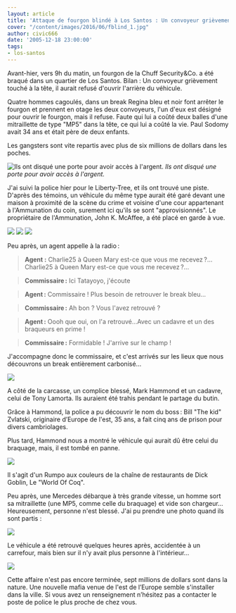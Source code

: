```yaml
---
layout: article
title: 'Attaque de fourgon blindé à Los Santos : Un convoyeur grièvement blessé'
cover: "/content/images/2016/06/fblind_1.jpg"
author: civic666
date: '2005-12-18 23:00:00'
tags:
- los-santos
---
```


Avant-hier, vers 9h du matin, un fourgon de la Chuff Security&Co. a été braqué dans un quartier de Los Santos. Bilan : Un convoyeur grièvement touché à la tête, il aurait refusé d'ouvrir l'arrière du véhicule.

Quatre hommes cagoulés, dans un break Regina bleu et noir font arrêter le fourgon et prennent en otage les deux convoyeurs, l'un d'eux est désigné pour ouvrir le fourgon, mais il refuse. Faute qui lui a coûté deux balles d'une mitraillette de type "MP5" dans la tête, ce qui lui a coûté la vie. Paul Sodomy avait 34 ans et était père de deux enfants.

Les gangsters sont vite repartis avec plus de six millions de dollars dans les poches.

![Ils ont disqué une porte pour avoir accès à l'argent.](/content/images/2005/01/fblind_2.jpg)
_Ils ont disqué une porte pour avoir accès à l'argent._

J'ai suivi la police hier pour le Liberty-Tree, et ils ont trouvé une piste. D'après des témoins, un véhicule du même type aurait été garé devant une maison à proximité de la scène du crime et voisine d'une cour appartenant à l'Ammunation du coin, surement ici qu'ils se sont "approvisionnés". Le propriétaire de l'Ammunation, John K. McAffee, a été placé en garde à vue.

![](/content/images/2005/01/robb2.jpg)
![](/content/images/2005/01/robb3.jpg)
![](/content/images/2005/01/robb4.jpg)

Peu après, un agent appelle à la radio :

> **Agent :** Charlie25 à Queen Mary est-ce que vous me recevez ?… Charlie25 à Queen Mary est-ce que vous me recevez ?…

> **Commissaire :** Ici Tatayoyo, j'écoute

> **Agent :** Commissaire ! Plus besoin de retrouver le break bleu...

> **Commissaire :** Ah bon ? Vous l'avez retrouvé ?

> **Agent :** Oooh que oui, on l'a retrouvé...Avec un cadavre et un des braqueurs en prime !

> **Commissaire :** Formidable ! J'arrive sur le champ !

J'accompagne donc le commissaire, et c'est arrivés sur les lieux que nous découvrons un break entièrement carbonisé...

![](/content/images/2005/01/robb1.jpg)

A côté de la carcasse, un complice blessé, Mark Hammond et un cadavre, celui de Tony Lamorta. Ils auraient été trahis pendant le partage du butin.

Grâce à Hammond, la police a pu découvrir le nom du boss : Bill "The kid" Zvlatski, originaire d’Europe de l'est, 35 ans, a fait cinq ans de prison pour divers cambriolages.

Plus tard, Hammond nous a montré le véhicule qui aurait dû être celui du braquage, mais, il est tombé en panne.

![](/content/images/2005/01/robb5.jpg)

Il s'agit d'un Rumpo aux couleurs de la chaîne de restaurants de Dick Goblin, Le "World Of Coq".

Peu après, une Mercedes débarque à très grande vitesse, un homme sort sa mitraillette (une MP5, comme celle du braquage) et vide son chargeur… Heureusement, personne n'est blessé. J'ai pu prendre une photo quand ils sont partis :

![](/content/images/2005/01/robb6.jpg)

Le véhicule a été retrouvé quelques heures après, accidentée à un carrefour, mais bien sur il n'y avait plus personne à l'intérieur...

![](/content/images/2005/01/robb7.jpg)

Cette affaire n'est pas encore terminée, sept millions de dollars sont dans la nature. Une nouvelle mafia venue de l'est de l’Europe semble s'installer dans la ville. Si vous avez un renseignement n’hésitez pas a contacter le poste de police le plus proche de chez vous.

<!--kg-card-end: markdown-->
